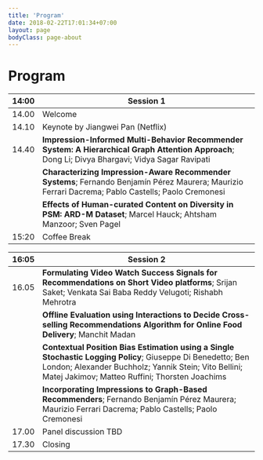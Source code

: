 ```yaml
---
title: 'Program'
date: 2018-02-22T17:01:34+07:00
layout: page
bodyClass: page-about
---
```


# Program

| 14:00 | Session 1                                                             |
|-------|-----------------------------------------------------------------------|
| 14.00 | Welcome                                                               |
| 14.10 | Keynote by Jiangwei Pan (Netflix)                                     |
| 14.40 | **Impression-Informed Multi-Behavior Recommender System: A Hierarchical Graph Attention Approach**; Dong Li; Divya Bhargavi; Vidya Sagar Ravipati |
|       | **Characterizing Impression-Aware Recommender Systems**; Fernando Benjamín Pérez Maurera; Maurizio Ferrari Dacrema; Pablo Castells; Paolo Cremonesi |
|       | **Effects of Human-curated Content on Diversity in PSM: ARD-M Dataset**; Marcel Hauck; Ahtsham Manzoor; Sven Pagel |
| 15:20 | Coffee Break                                                          |

| 16:05 | Session 2                                                             |
|-------|-----------------------------------------------------------------------|
| 16.05 | **Formulating Video Watch Success Signals for Recommendations on Short Video platforms**; Srijan Saket; Venkata Sai Baba Reddy Velugoti; Rishabh Mehrotra   |
|       |  **Offline Evaluation using Interactions to Decide Cross-selling Recommendations Algorithm for Online Food Delivery**; Manchit Madan |
|       | **Contextual Position Bias Estimation using a Single Stochastic Logging Policy**; Giuseppe Di Benedetto; Ben London; Alexander Buchholz; Yannik Stein; Vito Bellini; Matej Jakimov; Matteo Ruffini; Thorsten Joachims |
|       | **Incorporating Impressions to Graph-Based Recommenders**; Fernando Benjamín Pérez Maurera; Maurizio Ferrari Dacrema; Pablo Castells; Paolo Cremonesi |
| 17.00 | Panel discussion TBD   |
| 17.30 | Closing   |







